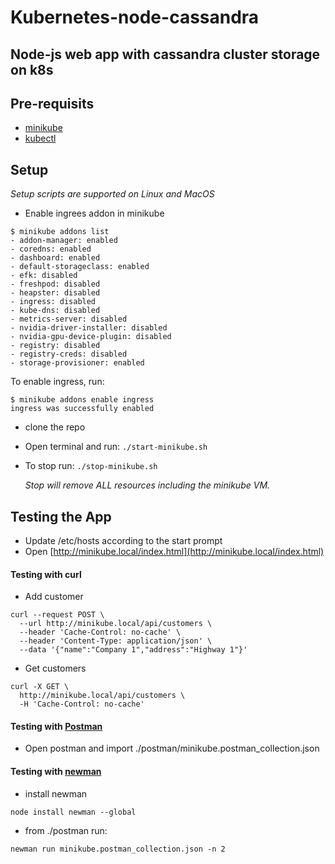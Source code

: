 # Kubernetes-node-cassandra 
## Node-js web app with cassandra cluster storage on k8s

## Pre-requisits
* [minikube](https://github.com/kubernetes/minikube)
* [kubectl](https://kubernetes.io/docs/tasks/tools/install-kubectl/)


## Setup
*Setup scripts are supported on Linux and MacOS*
* Enable ingrees addon in minikube
```
$ minikube addons list
- addon-manager: enabled
- coredns: enabled
- dashboard: enabled
- default-storageclass: enabled
- efk: disabled
- freshpod: disabled
- heapster: disabled
- ingress: disabled
- kube-dns: disabled
- metrics-server: disabled
- nvidia-driver-installer: disabled
- nvidia-gpu-device-plugin: disabled
- registry: disabled
- registry-creds: disabled
- storage-provisioner: enabled
```
To enable ingress, run:
```
$ minikube addons enable ingress
ingress was successfully enabled
```
* clone the repo
* Open terminal and run: ``./start-minikube.sh``
* To stop run: ``./stop-minikube.sh``
    
    *Stop will remove ALL resources including the minikube VM.* 

## Testing the App
* Update /etc/hosts according to the start prompt
* Open [http://minikube.local/index.html](http://minikube.local/index.html)
#### Testing with curl
* Add customer
```
curl --request POST \
  --url http://minikube.local/api/customers \
  --header 'Cache-Control: no-cache' \
  --header 'Content-Type: application/json' \
  --data '{"name":"Company 1","address":"Highway 1"}' 
```
* Get customers
```
curl -X GET \
  http://minikube.local/api/customers \
  -H 'Cache-Control: no-cache'
```

#### Testing with [Postman](https://www.getpostman.com/)
* Open postman and import ./postman/minikube.postman_collection.json

#### Testing with [newman](https://www.npmjs.com/package/newman)
* install newman
```
node install newman --global
``` 
* from ./postman run:
```
newman run minikube.postman_collection.json -n 2
```